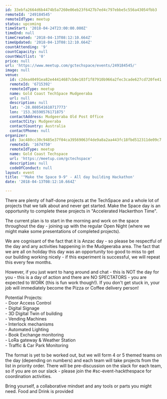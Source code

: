 ```yaml
---
id: 33ebfa2664d6b4474b5a7260e06eb23f6427b7ed4c797ebbe5c556a43054fbb3
remoteId: '249184545'
remoteIdType: meetup
status: upcoming
timeStart: '2018-04-24T23:00:00.000Z'
timeEnd: null
timeCreated: '2018-04-13T08:12:10.664Z'
timeUpdated: '2018-04-13T08:12:10.664Z'
countAttending: '9'
countCapacity: null
countWaitlist: '0'
price: null
url: 'https://www.meetup.com/gctechspace/events/249184545/'
image: null
venue:
  id: c2dea40491ea82e44414687cb0e103f1f87910b966a2fec3cade627cd720fe41
  remoteId: '6715392'
  remoteIdType: meetup
  name: Gold Coast TechSpace Mudgeeraba
  url: null
  description: null
  lat: '-28.080541610717773'
  lon: '153.36590576171875'
  contactAddress: Mudgeeraba Old Post Office
  contactCity: Mudgeeraba
  contactCountry: Australia
  contactPhone: null
organizer:
  id: 3ac480cc30c9485e37f04ca39569063f4de9a8a2aa443fc18fbd512311de09c7
  remoteId: '1674750'
  remoteIdType: meetup
  name: Gold Coast Techspace
  url: 'https://meetup.com/gctechspace'
  description: null
  codeOfConduct: null
layout: event
title: '"Make the Space 9-9" - All day building Hackathon'
date: '2018-04-13T08:12:10.664Z'

---
```

<p>There are plenty of half-done projects at the TechSpace and a whole lot of projects that we talk about and never get started. Make the Space day is an opportunity to complete these projects in "Accelerated Hackerthon Time".</p> <p>The current plan is to start in the morning and work on the space throughout the day - joining up with the regular Open Night (where we might make some presentations of completed projects).</p> <p>We are cognisant of the fact that it is Anzac day - so please be respectful of the day and any activities happening in the Mudgeeraba area. The fact that we are all on holiday this day was an opportunity too good to miss to get our building working nicely - if this experiment is successful, we will repeat this every few months.</p> <p>However, if you just want to hang around and chat - this is NOT the day for you - this is a day of action and there are NO SPECTATORS - you are expected to WORK (this is fun work though!). If you don't get stuck in, your job will immediately become the Pizza or Coffee delivery person!</p> <p>Potential Projects:<br/>- Door Access Control<br/>- Digital Signage<br/>- 3D Digital Twin of building<br/>- Vending Machines<br/>- Interlock mechanisms<br/>- Automated Lighting<br/>- Book Exchange monitoring<br/>- LoRa gateway &amp; Weather Station<br/>- Traffic &amp; Car Park Monitoring</p> <p>The format is yet to be worked out, but we will form 4 or 5 themed teams on the day (depending on numbers) and each team will take projects from the list in priority order. There will be pre-discussion on the slack for each team, so if you are on our slack - please join the #sc-event-hackthespace for coordination activities.</p> <p>Bring yourself, a collaborative mindset and any tools or parts you might need. Food and Drink is provided</p>
